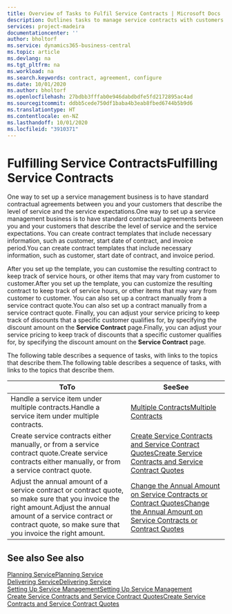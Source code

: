 ```yaml
---
title: Overview of Tasks to Fulfil Service Contracts | Microsoft Docs
description: Outlines tasks to manage service contracts with customers.
services: project-madeira
documentationcenter: ''
author: bholtorf
ms.service: dynamics365-business-central
ms.topic: article
ms.devlang: na
ms.tgt_pltfrm: na
ms.workload: na
ms.search.keywords: contract, agreement, configure
ms.date: 10/01/2020
ms.author: bholtorf
ms.openlocfilehash: 27bdbb3fffab0e946dabdbdfe5fd2172895ac4ad
ms.sourcegitcommit: ddbb5cede750df1baba4b3eab8fbed6744b5b9d6
ms.translationtype: HT
ms.contentlocale: en-NZ
ms.lasthandoff: 10/01/2020
ms.locfileid: "3910371"
---
```

# <a name="fulfilling-service-contracts"></a><span data-ttu-id="c5461-103">Fulfilling Service Contracts</span><span class="sxs-lookup"><span data-stu-id="c5461-103">Fulfilling Service Contracts</span></span> 
<span data-ttu-id="c5461-104">One way to set up a service management business is to have standard contractual agreements between you and your customers that describe the level of service and the service expectations.</span><span class="sxs-lookup"><span data-stu-id="c5461-104">One way to set up a service management business is to have standard contractual agreements between you and your customers that describe the level of service and the service expectations.</span></span> <span data-ttu-id="c5461-105">You can create contract templates that include necessary information, such as customer, start date of contract, and invoice period.</span><span class="sxs-lookup"><span data-stu-id="c5461-105">You can create contract templates that include necessary information, such as customer, start date of contract, and invoice period.</span></span>  
  
<span data-ttu-id="c5461-106">After you set up the template, you can customise the resulting contract to keep track of service hours, or other items that may vary from customer to customer.</span><span class="sxs-lookup"><span data-stu-id="c5461-106">After you set up the template, you can customize the resulting contract to keep track of service hours, or other items that may vary from customer to customer.</span></span> <span data-ttu-id="c5461-107">You can also set up a contract manually from a service contract quote.</span><span class="sxs-lookup"><span data-stu-id="c5461-107">You can also set up a contract manually from a service contract quote.</span></span> <span data-ttu-id="c5461-108">Finally, you can adjust your service pricing to keep track of discounts that a specific customer qualifies for, by specifying the discount amount on the **Service Contract** page.</span><span class="sxs-lookup"><span data-stu-id="c5461-108">Finally, you can adjust your service pricing to keep track of discounts that a specific customer qualifies for, by specifying the discount amount on the **Service Contract** page.</span></span>  

<span data-ttu-id="c5461-109">The following table describes a sequence of tasks, with links to the topics that describe them.</span><span class="sxs-lookup"><span data-stu-id="c5461-109">The following table describes a sequence of tasks, with links to the topics that describe them.</span></span>   
  
|<span data-ttu-id="c5461-110">**To**</span><span class="sxs-lookup"><span data-stu-id="c5461-110">**To**</span></span>|<span data-ttu-id="c5461-111">**See**</span><span class="sxs-lookup"><span data-stu-id="c5461-111">**See**</span></span>|  
|------------|-------------|  
|<span data-ttu-id="c5461-112">Handle a service item under multiple contracts.</span><span class="sxs-lookup"><span data-stu-id="c5461-112">Handle a service item under multiple contracts.</span></span> | [<span data-ttu-id="c5461-113">Multiple Contracts</span><span class="sxs-lookup"><span data-stu-id="c5461-113">Multiple Contracts</span></span>](service-multiple-contracts.md)|  
|<span data-ttu-id="c5461-114">Create service contracts either manually, or from a service contract quote.</span><span class="sxs-lookup"><span data-stu-id="c5461-114">Create service contracts either manually, or from a service contract quote.</span></span>| [<span data-ttu-id="c5461-115">Create Service Contracts and Service Contract Quotes</span><span class="sxs-lookup"><span data-stu-id="c5461-115">Create Service Contracts and Service Contract Quotes</span></span>](service-how-to-create-service-contracts-and-service-contract-quotes.md)|
|<span data-ttu-id="c5461-116">Adjust the annual amount of a service contract or contract quote, so make sure that you invoice the right amount.</span><span class="sxs-lookup"><span data-stu-id="c5461-116">Adjust the annual amount of a service contract or contract quote, so make sure that you invoice the right amount.</span></span>|[<span data-ttu-id="c5461-117">Change the Annual Amount on Service Contracts or Contract Quotes</span><span class="sxs-lookup"><span data-stu-id="c5461-117">Change the Annual Amount on Service Contracts or Contract Quotes</span></span>](service-how-to-change-the-annual-amount-on-service-contracts-or-contract-quotes.md)|

## <a name="see-also"></a><span data-ttu-id="c5461-118">See also </span><span class="sxs-lookup"><span data-stu-id="c5461-118">See also</span></span>
[<span data-ttu-id="c5461-119">Planning Service</span><span class="sxs-lookup"><span data-stu-id="c5461-119">Planning Service</span></span>](service-plan-service.md)  
[<span data-ttu-id="c5461-120">Delivering Service</span><span class="sxs-lookup"><span data-stu-id="c5461-120">Delivering Service</span></span>](service-deliver-service.md)  
[<span data-ttu-id="c5461-121">Setting Up Service Management</span><span class="sxs-lookup"><span data-stu-id="c5461-121">Setting Up Service Management</span></span>](service-setup-service.md)  
[<span data-ttu-id="c5461-122">Create Service Contracts and Service Contract Quotes</span><span class="sxs-lookup"><span data-stu-id="c5461-122">Create Service Contracts and Service Contract Quotes</span></span>](service-how-to-create-service-contracts-and-service-contract-quotes.md)  
